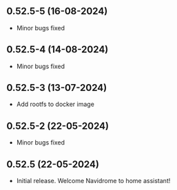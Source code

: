 ## 0.52.5-5 (16-08-2024)
- Minor bugs fixed
## 0.52.5-4 (14-08-2024)
- Minor bugs fixed

## 0.52.5-3 (13-07-2024)
- Add rootfs to docker image

## 0.52.5-2 (22-05-2024)
- Minor bugs fixed

## 0.52.5 (22-05-2024)

- Initial release. Welcome Navidrome to home assistant!

